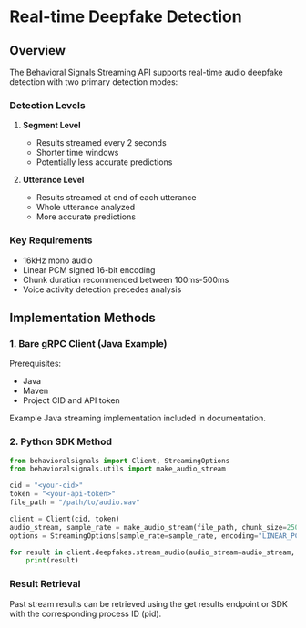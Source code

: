 # Real-time Deepfake Detection

## Overview

The Behavioral Signals Streaming API supports real-time audio deepfake detection with two primary detection modes:

### Detection Levels

1. **Segment Level**
   - Results streamed every 2 seconds
   - Shorter time windows
   - Potentially less accurate predictions

2. **Utterance Level**
   - Results streamed at end of each utterance
   - Whole utterance analyzed
   - More accurate predictions

### Key Requirements

- 16kHz mono audio
- Linear PCM signed 16-bit encoding
- Chunk duration recommended between 100ms-500ms
- Voice activity detection precedes analysis

## Implementation Methods

### 1. Bare gRPC Client (Java Example)

Prerequisites:
- Java
- Maven
- Project CID and API token

Example Java streaming implementation included in documentation.

### 2. Python SDK Method

```python
from behavioralsignals import Client, StreamingOptions
from behavioralsignals.utils import make_audio_stream

cid = "<your-cid>"
token = "<your-api-token>"
file_path = "/path/to/audio.wav"

client = Client(cid, token)
audio_stream, sample_rate = make_audio_stream(file_path, chunk_size=250)
options = StreamingOptions(sample_rate=sample_rate, encoding="LINEAR_PCM")

for result in client.deepfakes.stream_audio(audio_stream=audio_stream, options=options):
    print(result)
```

### Result Retrieval

Past stream results can be retrieved using the get results endpoint or SDK with the corresponding process ID (pid).
